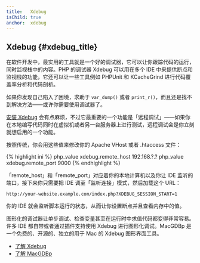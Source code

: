 ```yaml
---
title:   Xdebug
isChild: true
anchor:  xdebug
---
```


## Xdebug {#xdebug_title}

在软件开发中，最实用的工具就是一个好的调试器，它可以让你跟踪代码的运行，同时监视栈中的内容。PHP 的调试器 Xdebug 可以用在多个 IDE 中来提供断点和监视栈的功能，它还可以让一些工具例如 PHPUnit 和 KCacheGrind 进行代码覆盖率分析和代码剖析。

如果你发现自己陷入了困境，求助于 `var_dump()` 或者 `print_r()`，而且还是找不到解决方法——或许你需要使用调试器了。

[安装 Xdebug][xdebug-install] 会有点麻烦，不过它最重要的一个功能是「远程调试」——如果你在本地编写代码同时在虚拟机或者另一台服务器上进行测试，远程调试会是你立刻就想启用的一个功能。

按照传统，你会用这些值来修改你的 Apache VHost 或者 .htaccess 文件：

{% highlight ini %}
php_value xdebug.remote_host 192.168.?.?
php_value xdebug.remote_port 9000
{% endhighlight %}

「remote_host」和「remote_port」对应着你的本地计算机以及你让 IDE 监听的端口，接下来你只需要把 IDE 调至「监听连接」模式，然后加载这个 URL：

    http://your-website.example.com/index.php?XDEBUG_SESSION_START=1

你的 IDE 就会监听脚本运行的状态，从而让你设置断点并且查看内存中的值。

图形化的调试器让单步调试、检查变量甚至在运行时中求值代码都变得非常容易。许多 IDE 都自带或者通过插件支持使用 Xdebug 进行图形化调试。MacGDBp 是一个免费的、开源的、独立的用于 Mac 的 Xdebug 图形界面工具。

 * [了解 Xdebug][xdebug-docs]
 * [了解 MacGDBp][macgdbp-install]


[xdebug-install]: http://xdebug.org/docs/install
[xdebug-docs]: http://xdebug.org/docs/
[macgdbp-install]: http://www.bluestatic.org/software/macgdbp/
